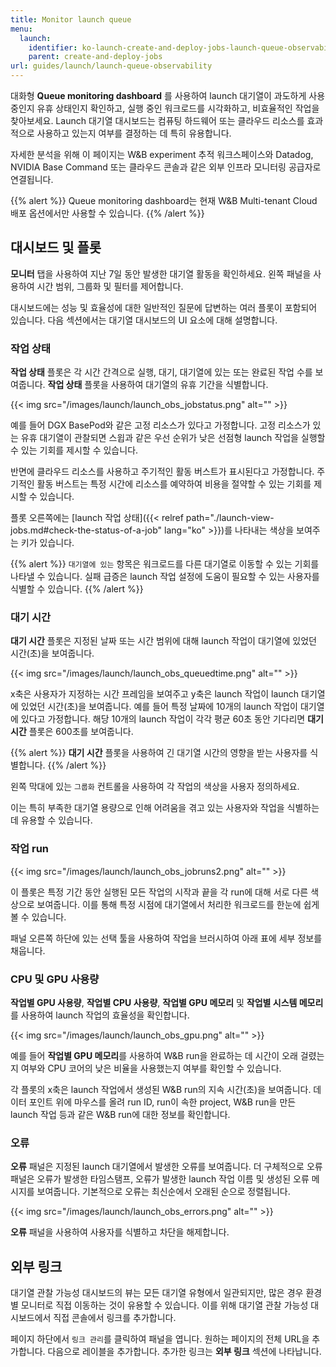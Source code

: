 ```yaml
---
title: Monitor launch queue
menu:
  launch:
    identifier: ko-launch-create-and-deploy-jobs-launch-queue-observability
    parent: create-and-deploy-jobs
url: guides/launch/launch-queue-observability
---
```


대화형 **Queue monitoring dashboard** 를 사용하여 launch 대기열이 과도하게 사용 중인지 유휴 상태인지 확인하고, 실행 중인 워크로드를 시각화하고, 비효율적인 작업을 찾아보세요. Launch 대기열 대시보드는 컴퓨팅 하드웨어 또는 클라우드 리소스를 효과적으로 사용하고 있는지 여부를 결정하는 데 특히 유용합니다.

자세한 분석을 위해 이 페이지는 W&B experiment 추적 워크스페이스와 Datadog, NVIDIA Base Command 또는 클라우드 콘솔과 같은 외부 인프라 모니터링 공급자로 연결됩니다.

{{% alert %}}
Queue monitoring dashboard는 현재 W&B Multi-tenant Cloud 배포 옵션에서만 사용할 수 있습니다.
{{% /alert %}}

## 대시보드 및 플롯
**모니터** 탭을 사용하여 지난 7일 동안 발생한 대기열 활동을 확인하세요. 왼쪽 패널을 사용하여 시간 범위, 그룹화 및 필터를 제어합니다.

대시보드에는 성능 및 효율성에 대한 일반적인 질문에 답변하는 여러 플롯이 포함되어 있습니다. 다음 섹션에서는 대기열 대시보드의 UI 요소에 대해 설명합니다.

### 작업 상태
**작업 상태** 플롯은 각 시간 간격으로 실행, 대기, 대기열에 있는 또는 완료된 작업 수를 보여줍니다. **작업 상태** 플롯을 사용하여 대기열의 유휴 기간을 식별합니다.

{{< img src="/images/launch/launch_obs_jobstatus.png" alt="" >}}

예를 들어 DGX BasePod와 같은 고정 리소스가 있다고 가정합니다. 고정 리소스가 있는 유휴 대기열이 관찰되면 스윕과 같은 우선 순위가 낮은 선점형 launch 작업을 실행할 수 있는 기회를 제시할 수 있습니다.

반면에 클라우드 리소스를 사용하고 주기적인 활동 버스트가 표시된다고 가정합니다. 주기적인 활동 버스트는 특정 시간에 리소스를 예약하여 비용을 절약할 수 있는 기회를 제시할 수 있습니다.

플롯 오른쪽에는 [launch 작업 상태]({{< relref path="./launch-view-jobs.md#check-the-status-of-a-job" lang="ko" >}})를 나타내는 색상을 보여주는 키가 있습니다.

{{% alert %}}
`대기열에 있는` 항목은 워크로드를 다른 대기열로 이동할 수 있는 기회를 나타낼 수 있습니다. 실패 급증은 launch 작업 설정에 도움이 필요할 수 있는 사용자를 식별할 수 있습니다.
{{% /alert %}}

### 대기 시간

**대기 시간** 플롯은 지정된 날짜 또는 시간 범위에 대해 launch 작업이 대기열에 있었던 시간(초)을 보여줍니다.

{{< img src="/images/launch/launch_obs_queuedtime.png" alt="" >}}

x축은 사용자가 지정하는 시간 프레임을 보여주고 y축은 launch 작업이 launch 대기열에 있었던 시간(초)을 보여줍니다. 예를 들어 특정 날짜에 10개의 launch 작업이 대기열에 있다고 가정합니다. 해당 10개의 launch 작업이 각각 평균 60초 동안 기다리면 **대기 시간** 플롯은 600초를 보여줍니다.

{{% alert %}}
**대기 시간** 플롯을 사용하여 긴 대기열 시간의 영향을 받는 사용자를 식별합니다.
{{% /alert %}}

왼쪽 막대에 있는 `그룹화` 컨트롤을 사용하여 각 작업의 색상을 사용자 정의하세요.

이는 특히 부족한 대기열 용량으로 인해 어려움을 겪고 있는 사용자와 작업을 식별하는 데 유용할 수 있습니다.

### 작업 run

{{< img src="/images/launch/launch_obs_jobruns2.png" alt="" >}}

이 플롯은 특정 기간 동안 실행된 모든 작업의 시작과 끝을 각 run에 대해 서로 다른 색상으로 보여줍니다. 이를 통해 특정 시점에 대기열에서 처리한 워크로드를 한눈에 쉽게 볼 수 있습니다.

패널 오른쪽 하단에 있는 선택 툴을 사용하여 작업을 브러시하여 아래 표에 세부 정보를 채웁니다.

### CPU 및 GPU 사용량
**작업별 GPU 사용량**, **작업별 CPU 사용량**, **작업별 GPU 메모리** 및 **작업별 시스템 메모리**를 사용하여 launch 작업의 효율성을 확인합니다.

{{< img src="/images/launch/launch_obs_gpu.png" alt="" >}}

예를 들어 **작업별 GPU 메모리**를 사용하여 W&B run을 완료하는 데 시간이 오래 걸렸는지 여부와 CPU 코어의 낮은 비율을 사용했는지 여부를 확인할 수 있습니다.

각 플롯의 x축은 launch 작업에서 생성된 W&B run의 지속 시간(초)을 보여줍니다. 데이터 포인트 위에 마우스를 올려 run ID, run이 속한 project, W&B run을 만든 launch 작업 등과 같은 W&B run에 대한 정보를 확인합니다.

### 오류

**오류** 패널은 지정된 launch 대기열에서 발생한 오류를 보여줍니다. 더 구체적으로 오류 패널은 오류가 발생한 타임스탬프, 오류가 발생한 launch 작업 이름 및 생성된 오류 메시지를 보여줍니다. 기본적으로 오류는 최신순에서 오래된 순으로 정렬됩니다.

{{< img src="/images/launch/launch_obs_errors.png" alt="" >}}

**오류** 패널을 사용하여 사용자를 식별하고 차단을 해제합니다.

## 외부 링크

대기열 관찰 가능성 대시보드의 뷰는 모든 대기열 유형에서 일관되지만, 많은 경우 환경별 모니터로 직접 이동하는 것이 유용할 수 있습니다. 이를 위해 대기열 관찰 가능성 대시보드에서 직접 콘솔에서 링크를 추가합니다.

페이지 하단에서 `링크 관리`를 클릭하여 패널을 엽니다. 원하는 페이지의 전체 URL을 추가합니다. 다음으로 레이블을 추가합니다. 추가한 링크는 **외부 링크** 섹션에 나타납니다.
